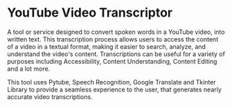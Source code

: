 # YouTube Video Transcriptor

A tool or service designed to convert spoken words in a YouTube video, into written text. This transcription process allows users to access the content of a video in a textual format, making it easier to search, analyze, and understand the video's content. Transcriptions can be useful for a variety of purposes including Accessibility, Content Understanding, Content Editing and a lot more.</br>

This tool uses Pytube, Speech Recognition, Google Translate and Tkinter Library to provide a seamless experience to the user, that generates nearly accurate video transcriptions.<br>
